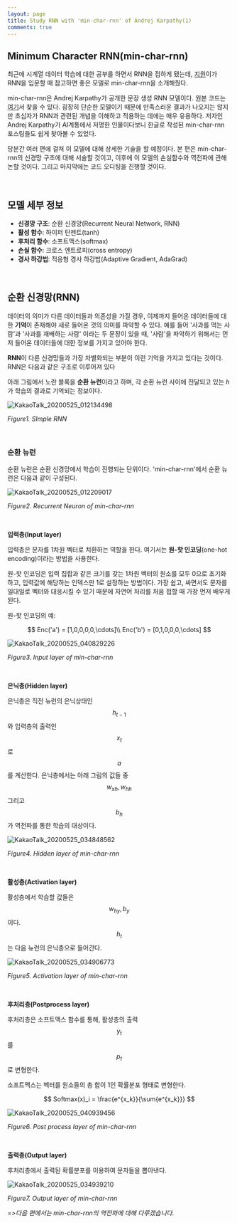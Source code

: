 ```yaml
---
layout: page
title: Study RNN with 'min-char-rnn' of Andrej Karpathy(1)
comments: true
---
```


## Minimum Character RNN(min-char-rnn)

최근에 시계열 데이터 학습에 대한 공부를 하면서 RNN을 접하게 됐는데, [지원](https://github.com/c0ld574rf15h)이가 RNN을 입문할 때 참고하면 좋은 모델로 min-char-rnn을 소개해줬다.

min-char-rnn은 Andrej Karpathy가 공개한 문장 생성 RNN 모델이다. 원본 코드는 [여기](https://gist.github.com/karpathy/d4dee566867f8291f086)서 찾을 수 있다. 굉장히 단순한 모델이기 때문에 만족스러운 결과가 나오지는 않지만 초심자가 RNN과 관련된 개념을 이해하고 적용하는 데에는 매우 유용하다. 저자인 Andrej Karpathy가 AI계통에서 저명한 인물이다보니 한글로 작성된 min-char-rnn 포스팅들도 쉽게 찾아볼 수 있었다.

당분간 여러 편에 걸쳐 이 모델에 대해 상세한 기술을 할 예정이다. 본 편은 min-char-rnn의 신경망 구조에 대해 서술할 것이고, 이후에 이 모델의 손실함수와 역전파에 관해 논할 것이다. 그리고 마지막에는 코드 오디팅을 진행할 것이다.

<br>

## 모델 세부 정보

- **신경망 구조**: 순환 신경망(Recurrent Neural Network, RNN)
- **활성 함수**: 하이퍼 탄젠트(tanh)
- **후처리 함수**: 소프트맥스(softmax)
- **손실 함수**: 크로스 엔트로피(cross entropy)
- **경사 하강법**: 적응형 경사 하강법(Adaptive Gradient, AdaGrad)

<br>

## 순환 신경망(RNN)

데이터의 의미가 다른 데이터들과 의존성을 가질 경우, 이제까지 들어온 데이터들에 대한 **기억**이 존재해야 새로 들어온 것의 의미를 파악할 수 있다. 예를 들어 '사과를 먹는 사람'과 '사과를 재배하는 사람' 이라는 두 문장이 있을 때, '사람'을 파악하기 위해서는 먼저 들어온 데이터들에 대한 정보를 가지고 있어야 한다. 

**RNN**이 다른 신경망들과 가장 차별화되는 부분이 이런 기억을 가지고 있다는 것이다. RNN은 다음과 같은 구조로 이루어져 있다

아래 그림에서 노란 블록을 **순환 뉴런**이라고 하며, 각 순환 뉴런 사이에 전달되고 있는 *h*가 학습의 결과로 기억되는 정보이다. 

![KakaoTalk_20200525_012134498](/public/images/KakaoTalk_20200525_012134498.jpg)

*Figure1. SImple RNN*



<br>

### 순환 뉴런

순환 뉴런은 순환 신경망에서 학습이 진행되는 단위이다. 'min-char-rnn'에서 순환 뉴런은 다음과 같이 구성된다.

![KakaoTalk_20200525_012209017](/public/images/KakaoTalk_20200525_012209017-1590346246457.jpg)

*Figure2. Recurrent Neuron of min-char-rnn* 

<br>

**입력층(Input layer)**

입력층은 문자를 1차원 벡터로 치환하는 역할을 한다. 여기서는 **원-핫 인코딩**(one-hot encoding)이라는 방법을 사용한다.

원-핫 인코딩은 입력 집합과 같은 크기를 갖는 1차원 벡터의 원소를 모두 0으로 초기화하고, 입력값에 해당하는 인덱스만 1로 설정하는 방법이다. 가장 쉽고, 싸면서도 문자를 일대일로 벡터와 대응시킬 수 있기 때문에 자연어 처리를 처음 접할 때 가장 먼저 배우게 된다.

원-핫 인코딩의 예:<br><center>
$$
Enc('a') = [1,0,0,0,0,\cdots]\\
Enc('b') = [0,1,0,0,0,\cdots]
$$
</center>

![KakaoTalk_20200525_040829226](/public/images/KakaoTalk_20200525_040829226.jpg)

*Figure3. Input layer of min-char-rnn*

<br>

**은닉층(Hidden layer)**

은닉층은 직전 뉴런의 은닉상태인 $$h_{t-1}$$와 입력층의 출력인 $$x_t$$로 $$a$$를 계산한다.  은닉층에서는 아래 그림의 값들 중 $$w_{xh}, w_{hh}$$ 그리고 $$b_h$$가 역전파를 통한 학습의 대상이다.

![KakaoTalk_20200525_034848562](/public/images/KakaoTalk_20200525_034848562.jpg)

*Figure4. Hidden layer of min-char-rnn*

<br>

**활성층(Activation layer)**

활성층에서 학습할 값들은 $$w_{hy}, b_y$$이다. $$h_t$$는 다음 뉴런의 은닉층으로 들어간다.

![KakaoTalk_20200525_034906773](/public/images/KakaoTalk_20200525_034906773.jpg)

*Figure5. Activation layer of min-char-rnn*

<br>

**후처리층(Postprocess layer)**

후처리층은 소프트맥스 함수를 통해, 활성층의 출력 $$y_t$$를 $$p_t$$로 변형한다. 

소프트맥스는 벡터를 원소들의 총 합이 1인 확률분포 형태로 변형한다.

<center>

$$
Softmax(x)_i = \frac{e^{x_k}}{\sum{e^{x_k}}}
$$

</center>

![KakaoTalk_20200525_040939456](/public/images/KakaoTalk_20200525_040939456.jpg)

*Figure6. Post process layer of min-char-rnn*

<br>

**출력층(Output layer)**

후처리층에서 출력된 확률분포를 이용하여 문자들을 뽑아낸다.

![KakaoTalk_20200525_034939210](/public/images/KakaoTalk_20200525_034939210.jpg)

*Figure7. Output layer of min-char-rnn*



*=>다음 편에서는 min-char-rnn의 역전파에 대해 다루겠습니다.*
